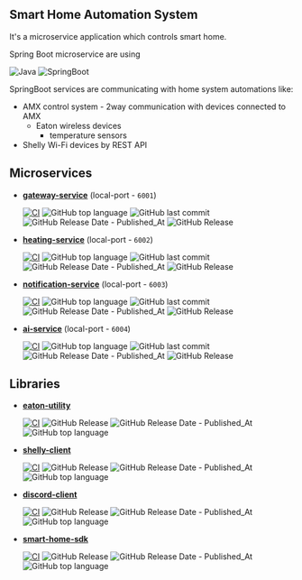 ## Smart Home Automation System

It's a microservice application which controls smart home.

Spring Boot microservice are using

![Java](https://img.shields.io/badge/java-17-yellow?style=plastic)
![SpringBoot](https://img.shields.io/badge/SpringBoot-3.3.4-blue?style=plastic)

SpringBoot services are communicating with home system automations like:
- AMX control system - 2way communication with devices connected to AMX
  - Eaton wireless devices
    - temperature sensors
- Shelly Wi-Fi devices by REST API

## Microservices

- __[gateway-service](https://github.com/smart-home-automation-system/gateway-service)__ (local-port - `6001`)

    [![CI](https://github.com/smart-home-automation-system/gateway-service/actions/workflows/CI.yml/badge.svg)](https://github.com/smart-home-automation-system/gateway-service/actions/workflows/CI.yml)
![GitHub top language](https://img.shields.io/github/languages/top/smart-home-automation-system/gateway-service?style=plastic)
![GitHub last commit](https://img.shields.io/github/last-commit/smart-home-automation-system/gateway-service?style=plastic)
![GitHub Release Date - Published_At](https://img.shields.io/github/release-date/smart-home-automation-system/gateway-service?style=plastic)
![GitHub Release](https://img.shields.io/github/v/release/smart-home-automation-system/gateway-service?style=plastic)

- __[heating-service](https://github.com/smart-home-automation-system/heating-service)__ (local-port - `6002`)

    [![CI](https://github.com/smart-home-automation-system/heating-service/actions/workflows/CI.yml/badge.svg)](https://github.com/smart-home-automation-system/heating-service/actions/workflows/CI.yml)
![GitHub top language](https://img.shields.io/github/languages/top/smart-home-automation-system/heating-service?style=plastic)
![GitHub last commit](https://img.shields.io/github/last-commit/smart-home-automation-system/heating-service?style=plastic)
![GitHub Release Date - Published_At](https://img.shields.io/github/release-date/smart-home-automation-system/heating-service?style=plastic)
![GitHub Release](https://img.shields.io/github/v/release/smart-home-automation-system/heating-service?style=plastic)

- __[notification-service](https://github.com/smart-home-automation-system/notification-service)__ (local-port - `6003`)

    [![CI](https://github.com/smart-home-automation-system/notification-service/actions/workflows/CI.yml/badge.svg)](https://github.com/smart-home-automation-system/notification-service/actions/workflows/CI.yml)
![GitHub top language](https://img.shields.io/github/languages/top/smart-home-automation-system/notification-service?style=plastic)
![GitHub last commit](https://img.shields.io/github/last-commit/smart-home-automation-system/notification-service?style=plastic)
![GitHub Release Date - Published_At](https://img.shields.io/github/release-date/smart-home-automation-system/notification-service?style=plastic)
![GitHub Release](https://img.shields.io/github/v/release/smart-home-automation-system/notification-service?style=plastic)

- __[ai-service](https://github.com/smart-home-automation-system/ai-service)__ (local-port - `6004`)

  [![CI](https://github.com/smart-home-automation-system/ai-service/actions/workflows/CI.yml/badge.svg)](https://github.com/smart-home-automation-system/ai-service/actions/workflows/CI.yml)
  ![GitHub top language](https://img.shields.io/github/languages/top/smart-home-automation-system/ai-service?style=plastic)
  ![GitHub last commit](https://img.shields.io/github/last-commit/smart-home-automation-system/ai-service?style=plastic)
  ![GitHub Release Date - Published_At](https://img.shields.io/github/release-date/smart-home-automation-system/ai-service?style=plastic)
  ![GitHub Release](https://img.shields.io/github/v/release/smart-home-automation-system/ai-service?style=plastic)

## Libraries
- __[eaton-utility](https://github.com/smart-home-automation-system/eaton-utility)__

    [![CI](https://github.com/smart-home-automation-system/eaton-utility/actions/workflows/CI.yml/badge.svg)](https://github.com/smart-home-automation-system/eaton-utility/actions/workflows/CI.yml)
![GitHub Release](https://img.shields.io/github/v/release/smart-home-automation-system/eaton-utility?style=plastic)
![GitHub Release Date - Published_At](https://img.shields.io/github/release-date/smart-home-automation-system/eaton-utility?style=plastic)
![GitHub top language](https://img.shields.io/github/languages/top/smart-home-automation-system/eaton-utility?style=plastic)

- __[shelly-client](https://github.com/smart-home-automation-system/shelly-client)__

    [![CI](https://github.com/smart-home-automation-system/shelly-client/actions/workflows/CI.yml/badge.svg)](https://github.com/smart-home-automation-system/shelly-client/actions/workflows/CI.yml)
![GitHub Release](https://img.shields.io/github/v/release/smart-home-automation-system/shelly-client?style=plastic)
![GitHub Release Date - Published_At](https://img.shields.io/github/release-date/smart-home-automation-system/shelly-client?style=plastic)
![GitHub top language](https://img.shields.io/github/languages/top/smart-home-automation-system/shelly-client?style=plastic)

- __[discord-client](https://github.com/smart-home-automation-system/discord-client)__

  [![CI](https://github.com/smart-home-automation-system/discord-client/actions/workflows/CI.yml/badge.svg)](https://github.com/smart-home-automation-system/discord-client/actions/workflows/CI.yml)
![GitHub Release](https://img.shields.io/github/v/release/smart-home-automation-system/discord-client?style=plastic)
![GitHub Release Date - Published_At](https://img.shields.io/github/release-date/smart-home-automation-system/discord-client?style=plastic)
![GitHub top language](https://img.shields.io/github/languages/top/smart-home-automation-system/discord-client?style=plastic)

- __[smart-home-sdk](https://github.com/smart-home-automation-system/smart-home-sdk)__

  [![CI](https://github.com/smart-home-automation-system/smart-home-sdk/actions/workflows/CI.yml/badge.svg)](https://github.com/smart-home-automation-system/smart-home-sdk/actions/workflows/CI.yml)
![GitHub Release](https://img.shields.io/github/v/release/smart-home-automation-system/smart-home-sdk?style=plastic)
![GitHub Release Date - Published_At](https://img.shields.io/github/release-date/smart-home-automation-system/smart-home-sdk?style=plastic)
![GitHub top language](https://img.shields.io/github/languages/top/smart-home-automation-system/smart-home-sdk?style=plastic)
